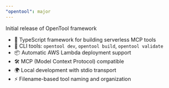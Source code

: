 ```yaml
---
"opentool": major
---
```


Initial release of OpenTool framework

- 🚀 TypeScript framework for building serverless MCP tools
- 🔧 CLI tools: `opentool dev`, `opentool build`, `opentool validate`
- 📦 Automatic AWS Lambda deployment support
- 🛠️ MCP (Model Context Protocol) compatible
- 🌍 Local development with stdio transport
- ⚡ Filename-based tool naming and organization